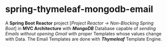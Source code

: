 # spring-thymeleaf-mongodb-email
A **Spring Boot Reactor** project [_Project Reactor -> Non-Blocking Spring Boot_] in **MVC Architecture** with _**MongoDB**_ Database capable of _sending Emails without opening Gmail_ with proper Templates whose values change with Data. The Email Templates are done with _**Thymeleaf**_ Template Engine.
